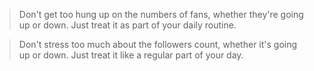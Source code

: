 > Don't get too hung up on the numbers of fans, whether they're going up or down. Just treat it as part of your daily routine.

> Don't stress too much about the followers count, whether it's going up or down. Just treat it like a regular part of your day.

